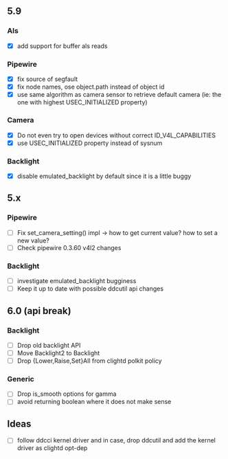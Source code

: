 ## 5.9

### Als
- [x] add support for buffer als reads

### Pipewire
- [x] fix source of segfault
- [x] fix node names, ose object.path instead of object id 
- [x] use same algorithm as camera sensor to retrieve default camera (ie: the one with highest USEC_INITIALIZED property)

### Camera 
- [x] Do not even try to open devices without correct ID_V4L_CAPABILITIES
- [x] use USEC_INITIALIZED property instead of sysnum

### Backlight
- [x] disable emulated_backlight by default since it is a little buggy

## 5.x

### Pipewire
- [ ] Fix set_camera_setting() impl -> how to get current value? how to set a new value?
- [ ] Check pipewire 0.3.60 v4l2 changes 

### Backlight
- [ ] investigate emulated_backlight bugginess
- [ ] Keep it up to date with possible ddcutil api changes

## 6.0 (api break)

### Backlight
- [ ] Drop old backlight API
- [ ] Move Backlight2 to Backlight
- [ ] Drop {Lower,Raise,Set}All from clightd polkit policy

### Generic
- [ ] Drop is_smooth options for gamma
- [ ] avoid returning boolean where it does not make sense

## Ideas
- [ ] follow ddcci kernel driver and in case, drop ddcutil and add the kernel driver as clightd opt-dep
